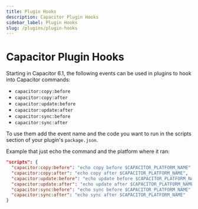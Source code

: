 ```yaml
---
title: Plugin Hooks
description: Capacitor Plugin Hooks
sidebar_label: Plugin Hooks
slug: /plugins/plugin-hooks
---
```


# Capacitor Plugin Hooks

Starting in Capacitor 6.1, the following events can be used in plugins to hook into Capacitor commands:

- `capacitor:copy:before`
- `capacitor:copy:after`
- `capacitor:update:before`
- `capacitor:update:after`
- `capacitor:sync:before`
- `capacitor:sync:after`

To use them add the event name and the code you want to run in the scripts section of your plugin's `package.json`.

Example that just echo the command and the platform where it ran:

```json
"scripts": {
  "capacitor:copy:before": "echo copy before $CAPACITOR_PLATFORM_NAME",
  "capacitor:copy:after": "echo copy after $CAPACITOR_PLATFORM_NAME",
  "capacitor:update:before": "echo update before $CAPACITOR_PLATFORM_NAME",
  "capacitor:update:after": "echo update after $CAPACITOR_PLATFORM_NAME",
  "capacitor:sync:before": "echo sync before $CAPACITOR_PLATFORM_NAME",
  "capacitor:sync:after": "echo sync after $CAPACITOR_PLATFORM_NAME"
}
```